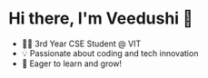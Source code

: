 # Hi there, I'm Veedushi 👋

<!--
**veedushiGarg20/veedushiGarg20** is a ✨ _special_ ✨ repository because its `README.md` (this file) appears on your GitHub profile.

Here are some ideas to get you started:

- 🔭 I’m currently working on ...
- 🌱 I’m currently learning ...
- 👯 I’m looking to collaborate on ...
- 🤔 I’m looking for help with ...
- 💬 Ask me about ...
- 📫 How to reach me: ...
- 😄 Pronouns: ...
- ⚡ Fun fact: ...
-->

- 👩‍💻 3rd Year CSE Student @ VIT
- 💡 Passionate about coding and tech innovation
- 🌱 Eager to learn and grow!
